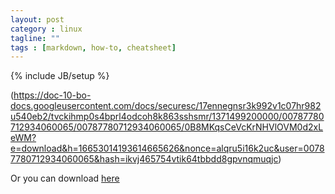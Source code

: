 ```yaml
---
layout: post
category : linux
tagline: ""
tags : [markdown, how-to, cheatsheet]
---
```

{% include JB/setup %}

(https://doc-10-bo-docs.googleusercontent.com/docs/securesc/17ennegnsr3k992v1c07hr982u540eb2/tvckihmp0s4bprl4odcoh8k863sshsmr/1371499200000/00787780712934060065/00787780712934060065/0B8MKqsCeVcKrNHVlOVM0d2xLeWM?e=download&h=16653014193614665626&nonce=alqru5i16k2uc&user=00787780712934060065&hash=ikvj465754vtik64tbbdd8gpvnqmuqjc)

Or you can download [here](https://doc-0g-bo-docs.googleusercontent.com/docs/securesc/17ennegnsr3k992v1c07hr982u540eb2/5q4r5suusa7020jh84uf3mh3f3t7ctft/1371499200000/00787780712934060065/00787780712934060065/0B8MKqsCeVcKrbkkyeXc4cHNPX2s?h=16653014193614665626&e=download)
